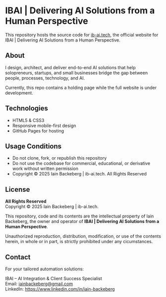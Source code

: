 # IBAI | Delivering AI Solutions from a Human Perspective 

This repository hosts the source code for [ib-ai.tech](https://ib-ai.tech), the official website for IBAI | Delivering AI Solutions from a Human Perspective.

## About

I design, architect, and deliver end-to-end AI solutions that help solopreneurs, startups, and small businesses bridge the gap between people, processes, technology, and AI.

Currently, this repo contains a holding page while the full website is under development.

## Technologies

- HTML5 & CSS3
- Responsive mobile-first design
- GitHub Pages for hosting

## Usage Conditions

- Do not clone, fork, or republish this repository
- Do not use the codebase for commercial, educational, or derivative work without written permission
- Copyright © 2025 Iain Backeberg | ib-ai.tech. All Rights Reserved


## License

**All Rights Reserved**  
Copyright © 2025 Iain Backeberg | ib-ai.tech.

This repository, code and its contents are the intellectual property of Iain Backeberg, the owner and operator of **IBAI | Delivering AI Solutions from a Human Perspective**.

Unauthorized reproduction, distribution, modification, or use of the contents herein, in whole or in part, is strictly prohibited under any cicumstances.


## Contact

For your tailored automation solutions:

IBAI – AI Integration & Client Success Specialist  
Email: iainbackeberg@gmail.com  
LinkedIn: https://www.linkedin.com/in/iain-backeberg

